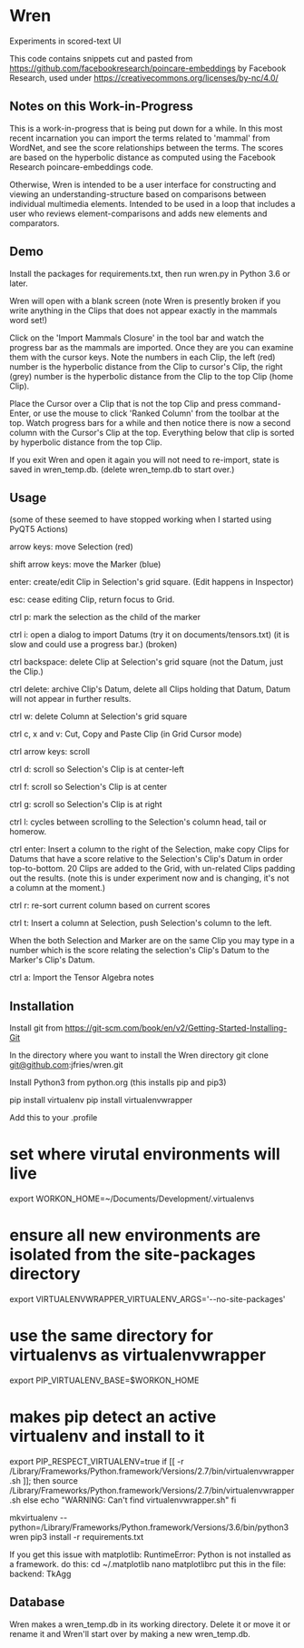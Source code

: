 Wren
====

Experiments in scored-text UI

This code contains snippets cut and pasted from
https://github.com/facebookresearch/poincare-embeddings
by Facebook Research, used under
https://creativecommons.org/licenses/by-nc/4.0/

Notes on this Work-in-Progress
------------------------------

This is a work-in-progress that is being put down for a while. In this most
recent incarnation you can import the terms related to 'mammal' from WordNet,
and see the score relationships between the terms. The scores are based on the
hyperbolic distance as computed using the Facebook Research poincare-embeddings
 code.

Otherwise, Wren is intended to be a user interface for constructing and viewing
 an understanding-structure based on comparisons between individual multimedia
 elements. Intended to be used in a loop that includes a user who reviews
 element-comparisons and adds new elements and comparators.

Demo
----

Install the packages for requirements.txt, then run wren.py in Python 3.6 or
later.

Wren will open with a blank screen (note Wren is presently broken if you write
anything in the Clips that does not appear exactly in the mammals word set!)

Click on the 'Import Mammals Closure' in the tool bar and watch the progress
bar as the mammals are imported. Once they are you can examine them with the
cursor keys. Note the numbers in each Clip, the left (red) number is the
hyperbolic distance from the Clip to cursor's Clip, the right (grey) number is
the hyperbolic distance from the Clip to the top Clip (home Clip).

Place the Cursor over a Clip that is not the top Clip and press command-Enter,
or use the mouse to click 'Ranked Column' from the toolbar at the top. Watch
progress bars for a while and then notice there is now a second column with the
 Cursor's Clip at the top. Everything below that clip is sorted by hyperbolic
 distance from the top Clip.

 If you exit Wren and open it again you will not need to re-import, state is
 saved in wren_temp.db. (delete wren_temp.db to start over.)

Usage
-----

(some of these seemed to have stopped working when I started using PyQT5
Actions)

arrow keys: move Selection (red)

shift arrow keys: move the Marker (blue)

enter: create/edit Clip in Selection's grid square. (Edit happens in Inspector)

esc: cease editing Clip, return focus to Grid.

ctrl p: mark the selection as the child of the marker

ctrl i: open a dialog to import Datums (try it on documents/tensors.txt)
    (it is slow and could use a progress bar.) (broken)

ctrl backspace: delete Clip at Selection's grid square (not the Datum, just the
    Clip.)

ctrl delete: archive Clip's Datum, delete all Clips holding that Datum,
    Datum will not appear in further results.

ctrl w: delete Column at Selection's grid square

ctrl c, x and v: Cut, Copy and Paste Clip (in Grid Cursor mode)

ctrl arrow keys: scroll

ctrl d: scroll so Selection's Clip is at center-left

ctrl f: scroll so Selection's Clip is at center

ctrl g: scroll so Selection's Clip is at right

ctrl l: cycles between scrolling to the Selection's column head, tail or
homerow.

ctrl enter: Insert a column to the right of the Selection, make copy Clips for
Datums that have a score relative to the Selection's Clip's Datum in order
top-to-bottom. 20 Clips are added to the Grid, with un-related Clips padding
 out the results. (note this is under experiment now and is changing, it's
 not a column at the moment.)

ctrl r: re-sort current column based on current scores

ctrl t: Insert a column at Selection, push Selection's column to the left.

When the both Selection and Marker are on the same Clip you may type in a
number which is the score relating the selection's Clip's Datum to the
Marker's Clip's Datum.

ctrl a: Import the Tensor Algebra notes

Installation
------------

Install git from https://git-scm.com/book/en/v2/Getting-Started-Installing-Git

In the directory where you want to install the Wren directory
git clone git@github.com:jfries/wren.git

Install Python3 from python.org (this installs pip and pip3)

pip install virtualenv
pip install virtualenvwrapper

Add this to your .profile
# set where virutal environments will live
export WORKON_HOME=~/Documents/Development/.virtualenvs
# ensure all new environments are isolated from the site-packages directory
export VIRTUALENVWRAPPER_VIRTUALENV_ARGS='--no-site-packages'
# use the same directory for virtualenvs as virtualenvwrapper
export PIP_VIRTUALENV_BASE=$WORKON_HOME
# makes pip detect an active virtualenv and install to it
export PIP_RESPECT_VIRTUALENV=true
if [[ -r /Library/Frameworks/Python.framework/Versions/2.7/bin/virtualenvwrapper.sh ]]; then
    source /Library/Frameworks/Python.framework/Versions/2.7/bin/virtualenvwrapper.sh
else
    echo "WARNING: Can't find virtualenvwrapper.sh"
fi

mkvirtualenv --python=/Library/Frameworks/Python.framework/Versions/3.6/bin/python3 wren
pip3 install -r requirements.txt

If you get this issue with matplotlib:
RuntimeError: Python is not installed as a framework.
do this:
cd ~/.matplotlib
nano matplotlibrc
put this in the file:
backend: TkAgg

Database
--------

Wren makes a wren_temp.db in its working directory. Delete it or move it or
rename it and Wren'll start over by making a new wren_temp.db.
